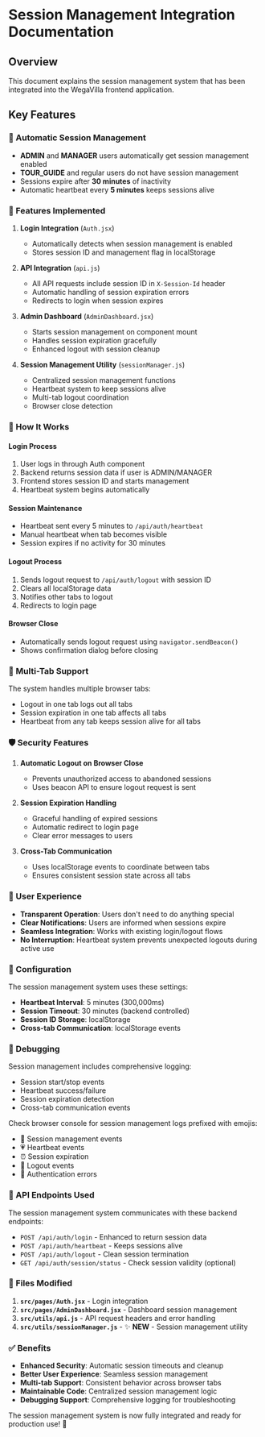 # Session Management Integration Documentation

## Overview
This document explains the session management system that has been integrated into the WegaVilla frontend application.

## Key Features

### 🔐 Automatic Session Management
- **ADMIN** and **MANAGER** users automatically get session management enabled
- **TOUR_GUIDE** and regular users do not have session management
- Sessions expire after **30 minutes** of inactivity
- Automatic heartbeat every **5 minutes** keeps sessions alive

### 🚀 Features Implemented

1. **Login Integration** (`Auth.jsx`)
   - Automatically detects when session management is enabled
   - Stores session ID and management flag in localStorage

2. **API Integration** (`api.js`)
   - All API requests include session ID in `X-Session-Id` header
   - Automatic handling of session expiration errors
   - Redirects to login when session expires

3. **Admin Dashboard** (`AdminDashboard.jsx`)
   - Starts session management on component mount
   - Handles session expiration gracefully
   - Enhanced logout with session cleanup

4. **Session Management Utility** (`sessionManager.js`)
   - Centralized session management functions
   - Heartbeat system to keep sessions alive
   - Multi-tab logout coordination
   - Browser close detection

### 🔄 How It Works

#### Login Process
1. User logs in through Auth component
2. Backend returns session data if user is ADMIN/MANAGER
3. Frontend stores session ID and starts management
4. Heartbeat system begins automatically

#### Session Maintenance
- Heartbeat sent every 5 minutes to `/api/auth/heartbeat`
- Manual heartbeat when tab becomes visible
- Session expires if no activity for 30 minutes

#### Logout Process
1. Sends logout request to `/api/auth/logout` with session ID
2. Clears all localStorage data
3. Notifies other tabs to logout
4. Redirects to login page

#### Browser Close
- Automatically sends logout request using `navigator.sendBeacon()`
- Shows confirmation dialog before closing

### 🎯 Multi-Tab Support

The system handles multiple browser tabs:
- Logout in one tab logs out all tabs
- Session expiration in one tab affects all tabs
- Heartbeat from any tab keeps session alive for all tabs

### 🛡️ Security Features

1. **Automatic Logout on Browser Close**
   - Prevents unauthorized access to abandoned sessions
   - Uses beacon API to ensure logout request is sent

2. **Session Expiration Handling**
   - Graceful handling of expired sessions
   - Automatic redirect to login page
   - Clear error messages to users

3. **Cross-Tab Communication**
   - Uses localStorage events to coordinate between tabs
   - Ensures consistent session state across all tabs

### 📱 User Experience

- **Transparent Operation**: Users don't need to do anything special
- **Clear Notifications**: Users are informed when sessions expire
- **Seamless Integration**: Works with existing login/logout flows
- **No Interruption**: Heartbeat system prevents unexpected logouts during active use

### 🔧 Configuration

The session management system uses these settings:
- **Heartbeat Interval**: 5 minutes (300,000ms)
- **Session Timeout**: 30 minutes (backend controlled)
- **Session ID Storage**: localStorage
- **Cross-tab Communication**: localStorage events

### 🐛 Debugging

Session management includes comprehensive logging:
- Session start/stop events
- Heartbeat success/failure
- Session expiration detection
- Cross-tab communication events

Check browser console for session management logs prefixed with emojis:
- 🔄 Session management events
- 💗 Heartbeat events
- ⏰ Session expiration
- 👋 Logout events
- 🚫 Authentication errors

### 🚀 API Endpoints Used

The session management system communicates with these backend endpoints:
- `POST /api/auth/login` - Enhanced to return session data
- `POST /api/auth/heartbeat` - Keeps sessions alive
- `POST /api/auth/logout` - Clean session termination
- `GET /api/auth/session/status` - Check session validity (optional)

### 📄 Files Modified

1. **`src/pages/Auth.jsx`** - Login integration
2. **`src/pages/AdminDashboard.jsx`** - Dashboard session management
3. **`src/utils/api.js`** - API request headers and error handling
4. **`src/utils/sessionManager.js`** - ✨ **NEW** - Session management utility

### ✅ Benefits

- **Enhanced Security**: Automatic session timeouts and cleanup
- **Better User Experience**: Seamless session management
- **Multi-tab Support**: Consistent behavior across browser tabs
- **Maintainable Code**: Centralized session management logic
- **Debugging Support**: Comprehensive logging for troubleshooting

The session management system is now fully integrated and ready for production use! 🎉
